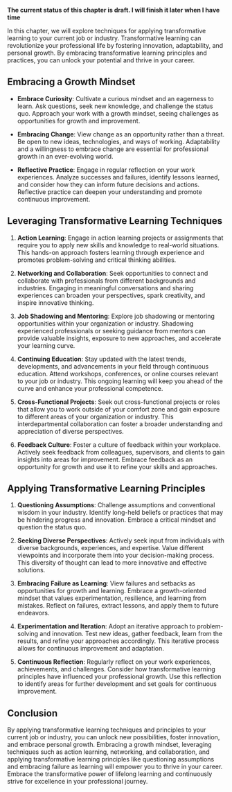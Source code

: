 **The current status of this chapter is draft. I will finish it later when I have time**

In this chapter, we will explore techniques for applying transformative learning to your current job or industry. Transformative learning can revolutionize your professional life by fostering innovation, adaptability, and personal growth. By embracing transformative learning principles and practices, you can unlock your potential and thrive in your career.

Embracing a Growth Mindset
--------------------------

* **Embrace Curiosity**: Cultivate a curious mindset and an eagerness to learn. Ask questions, seek new knowledge, and challenge the status quo. Approach your work with a growth mindset, seeing challenges as opportunities for growth and improvement.

* **Embracing Change**: View change as an opportunity rather than a threat. Be open to new ideas, technologies, and ways of working. Adaptability and a willingness to embrace change are essential for professional growth in an ever-evolving world.

* **Reflective Practice**: Engage in regular reflection on your work experiences. Analyze successes and failures, identify lessons learned, and consider how they can inform future decisions and actions. Reflective practice can deepen your understanding and promote continuous improvement.

Leveraging Transformative Learning Techniques
---------------------------------------------

1. **Action Learning**: Engage in action learning projects or assignments that require you to apply new skills and knowledge to real-world situations. This hands-on approach fosters learning through experience and promotes problem-solving and critical thinking abilities.

2. **Networking and Collaboration**: Seek opportunities to connect and collaborate with professionals from different backgrounds and industries. Engaging in meaningful conversations and sharing experiences can broaden your perspectives, spark creativity, and inspire innovative thinking.

3. **Job Shadowing and Mentoring**: Explore job shadowing or mentoring opportunities within your organization or industry. Shadowing experienced professionals or seeking guidance from mentors can provide valuable insights, exposure to new approaches, and accelerate your learning curve.

4. **Continuing Education**: Stay updated with the latest trends, developments, and advancements in your field through continuous education. Attend workshops, conferences, or online courses relevant to your job or industry. This ongoing learning will keep you ahead of the curve and enhance your professional competence.

5. **Cross-Functional Projects**: Seek out cross-functional projects or roles that allow you to work outside of your comfort zone and gain exposure to different areas of your organization or industry. This interdepartmental collaboration can foster a broader understanding and appreciation of diverse perspectives.

6. **Feedback Culture**: Foster a culture of feedback within your workplace. Actively seek feedback from colleagues, supervisors, and clients to gain insights into areas for improvement. Embrace feedback as an opportunity for growth and use it to refine your skills and approaches.

Applying Transformative Learning Principles
-------------------------------------------

1. **Questioning Assumptions**: Challenge assumptions and conventional wisdom in your industry. Identify long-held beliefs or practices that may be hindering progress and innovation. Embrace a critical mindset and question the status quo.

2. **Seeking Diverse Perspectives**: Actively seek input from individuals with diverse backgrounds, experiences, and expertise. Value different viewpoints and incorporate them into your decision-making process. This diversity of thought can lead to more innovative and effective solutions.

3. **Embracing Failure as Learning**: View failures and setbacks as opportunities for growth and learning. Embrace a growth-oriented mindset that values experimentation, resilience, and learning from mistakes. Reflect on failures, extract lessons, and apply them to future endeavors.

4. **Experimentation and Iteration**: Adopt an iterative approach to problem-solving and innovation. Test new ideas, gather feedback, learn from the results, and refine your approaches accordingly. This iterative process allows for continuous improvement and adaptation.

5. **Continuous Reflection**: Regularly reflect on your work experiences, achievements, and challenges. Consider how transformative learning principles have influenced your professional growth. Use this reflection to identify areas for further development and set goals for continuous improvement.

Conclusion
----------

By applying transformative learning techniques and principles to your current job or industry, you can unlock new possibilities, foster innovation, and embrace personal growth. Embracing a growth mindset, leveraging techniques such as action learning, networking, and collaboration, and applying transformative learning principles like questioning assumptions and embracing failure as learning will empower you to thrive in your career. Embrace the transformative power of lifelong learning and continuously strive for excellence in your professional journey.
